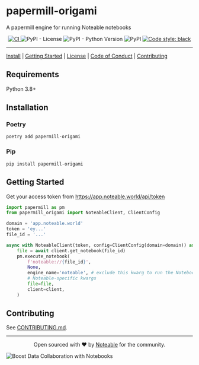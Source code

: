 # papermill-origami
A papermill engine for running Noteable notebooks

<p align="center">
<a href="https://github.com/noteable-io/papermill-origami/actions/workflows/ci.yaml">
    <img src="https://github.com/noteable-io/papermill-origami/actions/workflows/ci.yaml/badge.svg" alt="CI" />
</a>
<img alt="PyPI - License" src="https://img.shields.io/pypi/l/papermill-origami" />
<img alt="PyPI - Python Version" src="https://img.shields.io/pypi/pyversions/papermill-origami" />
<img alt="PyPI" src="https://img.shields.io/pypi/v/papermill-origami">
<a href="https://github.com/psf/black"><img alt="Code style: black" src="https://img.shields.io/badge/code%20style-black-000000.svg"></a>
</p>

---------

[Install](#installation) | [Getting Started](#getting-started) | [License](./LICENSE) | [Code of Conduct](./CODE_OF_CONDUCT.md) | [Contributing](./CONTRIBUTING.md)

## Requirements

Python 3.8+

## Installation

### Poetry

```shell
poetry add papermill-origami
```


### Pip
```shell
pip install papermill-origami
```

## Getting Started

Get your access token from https://app.noteable.world/api/token

```python
import papermill as pm
from papermill_origami import NoteableClient, ClientConfig

domain = 'app.noteable.world'
token = 'ey...'
file_id = '...'

async with NoteableClient(token, config=ClientConfig(domain=domain)) as client:
    file = await client.get_notebook(file_id)
    pm.execute_notebook(
        f'noteable://{file_id}',
        None,
        engine_name='noteable', # exclude this kwarg to run the Notebook locally
        # Noteable-specific kwargs
        file=file,
        client=client,
    )
```

## Contributing

See [CONTRIBUTING.md](./CONTRIBUTING.md).

-------

<p align="center">Open sourced with ❤️ by <a href="https://noteable.io">Noteable</a> for the community.</p>

<img href="https://pages.noteable.io/private-beta-access" src="https://assets.noteable.io/github/2022-07-29/noteable.png" alt="Boost Data Collaboration with Notebooks">
